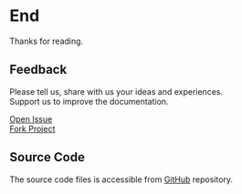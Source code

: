 # End
Thanks for reading.

## Feedback
Please tell us, share with us your ideas and experiences.\
Support us to improve the documentation.

[Open Issue](https://github.com/julelang/website/issues/new/choose) \
[Fork Project](https://github.com/julelang/website/fork)

## Source Code
The source code files is accessible from [GitHub](https://github.com/julelang/manual) repository. 